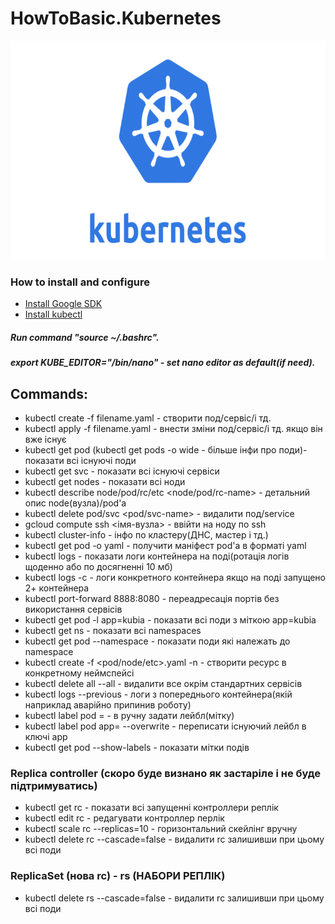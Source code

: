 # HowToBasic.Kubernetes
<p align="center">
  <img width="780" height="350" src="https://github.com/Simp1y/HowToBasic.-Kubernetes/blob/master/img/Kubernetes_New.png">
</p>

### How to install and configure
- [Install Google SDK](https://cloud.google.com/sdk/docs/)
- [Install kubectl](https://kubernetes.io/docs/tasks/tools/install-kubectl/#install-kubectl-on-linux)
##### Run command "source ~/.bashrc".
##### export KUBE_EDITOR="/bin/nano" - set nano editor as default(if need).

## Commands:

- kubectl create -f filename.yaml - створити под/сервіс/і тд.
- kubectl apply -f filename.yaml - внести зміни под/сервіс/і тд. якщо він вже існує
- kubectl get pod (kubectl get pods -o wide - більше інфи про поди)- показати всі існуючі поди
- kubectl get svc - показати всі існуючі сервіси
- kubectl get nodes <node-name> - показати всі ноди
- kubectl describe node/pod/rc/etc <node/pod/rc-name> - детальний опис node(вузла)/pod'a
- kubectl delete pod/svc <pod/svc-name> - видалити под/service
- gcloud compute ssh <імя-вузла> - ввійти на ноду по ssh
- kubectl cluster-info - інфо по кластеру(ДНС, мастер і тд.)
- kubectl get pod <pod-name> -o yaml - получити маніфест pod'a в форматі yaml
- kubectl logs <pod-name> - показати логи контейнера на поді(ротація логів щоденно або по досягненні 10 мб)
- kubectl logs <pod-name> -c <container-name> - логи конкретного контейнера якщо на поді запущено 2+ контейнера
- kubectl port-forward <pod-name> 8888:8080 - переадресація портів без використання сервісів
- kubectl get pod -l app=kubia  - показати всі поди з міткою app=kubia
- kubectl get ns - показати всі namespaces
- kubectl get pod --namespace <pod-name> - показати поди які належать до namespace
- kubectl create -f <pod/node/etc>.yaml -n <custom-namespace> - створити ресурс в конкретному неймспейсі
- kubectl delete all --all - видалити все окрім стандартних сервісів 
- kubectl logs <pod-name> --previous - логи з попереднього контейнера(якій наприклад аварійно припинив роботу)
- kubectl label pod <pod-name> <key>=<label> - в ручну задати лейбл(мітку)
- kubectl label pod <pod-name> app=<new-label-name> --overwrite - переписати існуючий лейбл в ключі app
- kubectl get pod --show-labels - показати мітки подів
  
### Replica controller (скоро буде визнано як застаріле і не буде підтримуватись)
- kubectl get rc - показати всі запущенні контроллери реплік
- kubectl edit rc <rc-name> - редагувати контроллер перлік
- kubectl scale rc <rc-name> --replicas=10 - горизонтальний скейлінг вручну
- kubectl delete rc <rc-name> --cascade=false - видалити rc залишивши при цьому всі поди

### ReplicaSet (нова rc) - rs (НАБОРИ РЕПЛІК)
 
- kubectl delete rs <rs-name> --cascade=false - видалити rc залишивши при цьому всі поди
